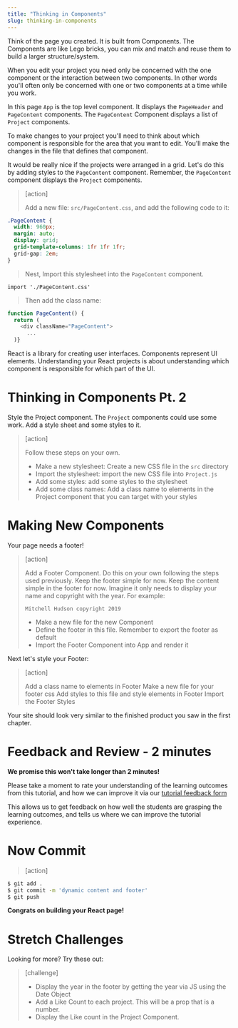 ```yaml
---
title: "Thinking in Components"
slug: thinking-in-components
---
```


Think of the page you created. It is built from Components. The Components are like Lego bricks, you can mix and match and reuse them to build a larger structure/system.

When you edit your project you need only be concerned with the one component or the interaction between two components. In other words you'll often only be concerned with one or two components at a time while you work.

In this page `App` is the top level component. It displays the `PageHeader` and `PageContent` components. The `PageContent` Component displays a list of `Project` components.

To make changes to your project you'll need to think about which component is responsible for the area that you want to edit. You'll make the changes in the file that defines that component.

It would be really nice if the projects were arranged in a grid. Let's do this by adding styles to the `PageContent` component. Remember, the `PageContent` component displays the `Project` components.

> [action]
>
> Add a new file: `src/PageContent.css`, and add the following code to it:
>
```css
.PageContent {
  width: 960px;
  margin: auto;
  display: grid;
  grid-template-columns: 1fr 1fr 1fr;
  grid-gap: 2em;
}
```
>
> Nest, Import this stylesheet into the `PageContent` component.
>
`import './PageContent.css'`
>
> Then add the class name:
>
```js
function PageContent() {
  return (
    <div className="PageContent">
      ...
  )}
```

React is a library for creating user interfaces. Components represent UI elements. Understanding your React projects is about understanding which component is responsible for which part of the UI.

# Thinking in Components Pt. 2

Style the Project component. The `Project` components could use some work. Add a style sheet and some styles to it.

> [action]
>
> Follow these steps on your own.
>
> - Make a new stylesheet: Create a new CSS file in the `src` directory
> - Import the stylesheet: import the new CSS file into `Project.js`
> - Add some styles: add some styles to the stylesheet
> - Add some class names: Add a class name to elements in the Project component that you can target with your styles

# Making New Components

Your page needs a footer!

> [action]
>
> Add a Footer Component. Do this on your own following the steps used previously. Keep the footer simple for now. Keep the content simple in the footer for now. Imagine it only needs to display your name and copyright with the year. For example:
>
> `Mitchell Hudson copyright 2019`
>
> - Make a new file for the new Component
> - Define the footer in this file. Remember to export the footer as default
> - Import the Footer Component into App and render it

Next let's style your Footer:

> [action]
>
> Add a class name to elements in Footer
> Make a new file for your footer css
> Add styles to this file and style elements in Footer
> Import the Footer Styles

Your site should look very similar to the finished product you saw in the first chapter.

# Feedback and Review - 2 minutes

**We promise this won't take longer than 2 minutes!**

Please take a moment to rate your understanding of the learning outcomes from this tutorial, and how we can improve it via our [tutorial feedback form](LINK_TO_YOUR_FORM)

This allows us to get feedback on how well the students are grasping the learning outcomes, and tells us where we can improve the tutorial experience.

# Now Commit

>[action]
>
```bash
$ git add .
$ git commit -m 'dynamic content and footer'
$ git push
```

**Congrats on building your React page!**

# Stretch Challenges

Looking for more? Try these out:

> [challenge]
>
> - Display the year in the footer by getting the year via JS using the Date Object
> - Add a Like Count to each project. This will be a prop that is a number.
> - Display the Like count in the Project Component.
